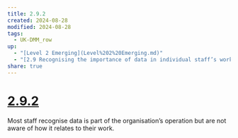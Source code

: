 ```yaml
---
title: 2.9.2
created: 2024-08-28
modified: 2024-08-28
tags:
  - UK-DMM_row
up:
  - "[Level 2 Emerging](Level%202%20Emerging.md)"
  - "[2.9 Recognising the importance of data in individual staff’s work](2.9%20Recognising%20the%20importance%20of%20data%20in%20individual%20staff%E2%80%99s%20work.md)"
share: true
---
```

# [2.9.2](2.9.2.md)

Most staff recognise data is part of the organisation’s operation but are not aware of how it relates to their work.
